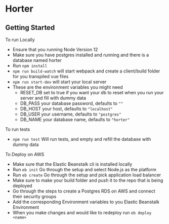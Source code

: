 # Horter

## Getting Started

To run Locally

- Ensure that you running Node Version 12
- Make sure you have postgres installed and running and there is a database named horter
- Run `npm install`
- `npm run build-watch` will start webpack and create a client/build folder for you transpiled vue files
- `npm run start-dev` will start your local server
- These are the environment variables you might need
  - RESET_DB set to true if you want your db to reset when you run your server and fill with dummy data
  - DB_PASS your database password, defaults to `""`
  - DB_HOST your host, defaults to `"localhost"`
  - DB_USER your username, defaults to `"postgres"`
  - DB_NAME your database name, defaults to `"horter"`

To run tests

- `npm run test` Will run tests, and empty and refill the database with dummy data

To Deploy on AWS

- Make sure that the Elastic Beanstalk cli is installed locally
- Run `eb init` Go through the setup and select Node.js as the platform
- Run `eb create` Go through the setup and pick application load balancer
- Make sure to make your build folder and push it to the repo that is being deployed
- Go through the steps to create a Postgres RDS on AWS and connect their security groups
- Add the corresponding Environment variables to you Elastic Beanstalk Environment
- When you make changes and would like to redeploy run `eb deploy <name>`
